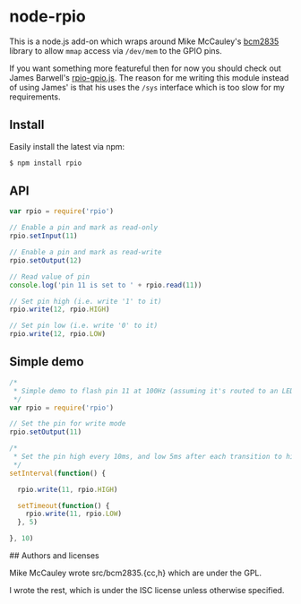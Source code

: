 node-rpio
=========

This is a node.js add-on which wraps around Mike McCauley's
[bcm2835](http://www.open.com.au/mikem/bcm2835/) library to allow `mmap`
access via `/dev/mem` to the GPIO pins.

If you want something more featureful then for now you should check out James
Barwell's [rpio-gpio.js](https://github.com/JamesBarwell/rpi-gpio.js).  The
reason for me writing this module instead of using James' is that his uses the
`/sys` interface which is too slow for my requirements.

## Install

Easily install the latest via npm:

```bash
$ npm install rpio
```

## API

```js
var rpio = require('rpio')

// Enable a pin and mark as read-only
rpio.setInput(11)

// Enable a pin and mark as read-write
rpio.setOutput(12)

// Read value of pin
console.log('pin 11 is set to ' + rpio.read(11))

// Set pin high (i.e. write '1' to it)
rpio.write(12, rpio.HIGH)

// Set pin low (i.e. write '0' to it)
rpio.write(12, rpio.LOW)
```

## Simple demo

```js
/*
 * Simple demo to flash pin 11 at 100Hz (assuming it's routed to an LED).
 */
var rpio = require('rpio')

// Set the pin for write mode
rpio.setOutput(11)

/*
 * Set the pin high every 10ms, and low 5ms after each transition to high.
 */
setInterval(function() {

  rpio.write(11, rpio.HIGH)

  setTimeout(function() {
    rpio.write(11, rpio.LOW)
  }, 5)

}, 10)
```

## Authors and licenses

Mike McCauley wrote src/bcm2835.{cc,h} which are under the GPL.

I wrote the rest, which is under the ISC license unless otherwise specified.

